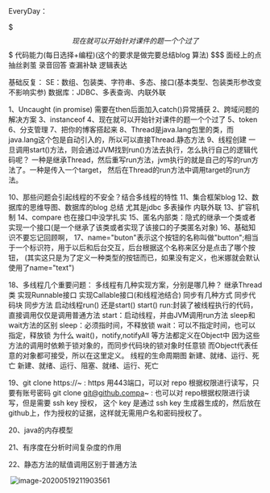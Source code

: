 EveryDay：

$$$ 现在就可以开始针对课件的题一个个过了
$$$	代码能力(每日选择+编程)(这个的要求是做完要总结blog 算法)
$$$	面经上的点 抽丝剥茧 录音回答 查漏补缺 逻辑表达


基础反复：
SE：数组、包装类、字符串、多态、接口(基本类型、包装类形参改变不影响实参)
数据库：JDBC、多表查询、内联外联

1、Uncaught (in promise) 需要在then后面加入catch()异常捕获
2、跨域问题的解决方案
3、instanceof
4、现在就可以开始针对课件的题一个个过了
5、token
6、分支管理
7、把你的博客搭起来
8、Thread是java.lang包里的类，而java.lang这个包是自动引入的，所以可以直接Thread.静态方法
9、线程创建
	一旦调用start()方法，则会通过JVM找到run()方法去执行，怎么执行自己的逻辑代码呢？
	一种是继承Thread，然后重写run方法，jvm执行的就是自己的写的run方法了。一种是传入一个target，
	然后在Thread的run方法中调用target的run方法。
	
10、那些问题会引起线程的不安全？结合多线程的特性
11、集合框架blog
12、数据库的思维导图、数据库的blog 总结 尤其是jdbc 多表操作 内联外联
13、扩容机制
14、compare 也在接口中没学扎实
15、匿名内部类：隐式的继承一个类或者实现一个接口(是一个继承了该类或者实现了该接口的子类匿名对象)
16、基础知识不要忘记回顾啊，
17、name="buton"表示这个按钮的名称叫做"button";相当于一个标识符，用于以后和后台交互，后台根据这个名称来区分是点击了哪个按钮，
	(其实这只是为了定义一种类型的按钮而已，如果没有定义，也米娜就会默认使用了name="text")
	
18、多线程几个重要问题：
	多线程有几种实现方案，分别是哪几种？
		继承Thread类
		实现Runnable接口
		实现Callable接口(和线程池结合)
	同步有几种方式
		同步代码块
		同步方法
	启动线程run() 还是start()
		start()
		run:封装了被线程执行的代码，直接调用仅仅是调用普通方法
		start：启动线程，并由JVM调用run方法
	sleep和wait方法的区别
		sleep：必须指时间，不释放锁
		wait：可以不指定时间，也可以指定，释放锁
	为什么 wait()，notify,notifyAll 等方法都定义在Object中
		因为这些方法的调用时依赖于锁对象的，而同步代码块的锁对象时任意锁
		而Object代表任意的对象都可接受，所以在这里定义。
	线程的生命周期图
		新建、就绪、运行、死亡
		新建、就绪、运行、阻塞、就绪、运行、死亡  
	
19、git clone https://~ : https 用443端口，可以对 repo 根据权限进行读写，只要有账号密码
	git clone git@github.compa~ : 也可以对 repo根据权限进行读写，但是需要 ssh key 授权，
	这个 key 是通过 ssh key 生成器生成的，然后放在github上，作为授权的证据，这样就无需用户名和密码授权了。

20、java的内存模型		

21、有序度在分析时间复杂度的作用	

22、静态方法的赋值调用区别于普通方法

​	![image-20200519211903561](C:\Users\Administrator\AppData\Roaming\Typora\typora-user-images\image-20200519211903561.png)
​	
​	
​	
​	
​	
​	
​	
​	
​	
​	
​	
​	
​	
​	
​	